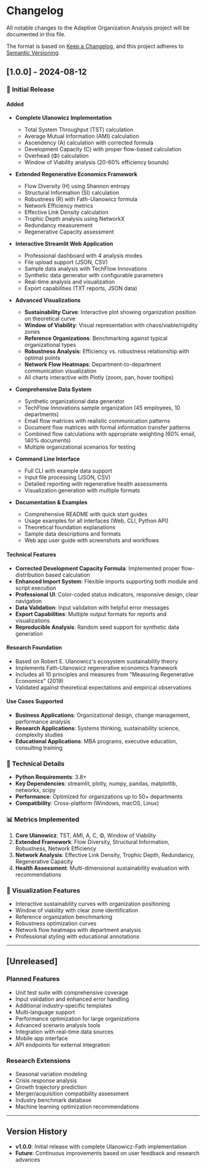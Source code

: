 # Changelog

All notable changes to the Adaptive Organization Analysis project will be documented in this file.

The format is based on [Keep a Changelog](https://keepachangelog.com/en/1.0.0/),
and this project adheres to [Semantic Versioning](https://semver.org/spec/v2.0.0.html).

## [1.0.0] - 2024-08-12

### 🎉 **Initial Release**

#### Added
- **Complete Ulanowicz Implementation**
  - Total System Throughput (TST) calculation
  - Average Mutual Information (AMI) calculation
  - Ascendency (A) calculation with corrected formula
  - Development Capacity (C) with proper flow-based calculation
  - Overhead (Φ) calculation
  - Window of Viability analysis (20-60% efficiency bounds)

- **Extended Regenerative Economics Framework**
  - Flow Diversity (H) using Shannon entropy
  - Structural Information (SI) calculation
  - Robustness (R) with Fath-Ulanowicz formula
  - Network Efficiency metrics
  - Effective Link Density calculation
  - Trophic Depth analysis using NetworkX
  - Redundancy measurement
  - Regenerative Capacity assessment

- **Interactive Streamlit Web Application**
  - Professional dashboard with 4 analysis modes
  - File upload support (JSON, CSV)
  - Sample data analysis with TechFlow Innovations
  - Synthetic data generator with configurable parameters
  - Real-time analysis and visualization
  - Export capabilities (TXT reports, JSON data)

- **Advanced Visualizations**
  - **Sustainability Curve**: Interactive plot showing organization position on theoretical curve
  - **Window of Viability**: Visual representation with chaos/viable/rigidity zones
  - **Reference Organizations**: Benchmarking against typical organizational types
  - **Robustness Analysis**: Efficiency vs. robustness relationship with optimal points
  - **Network Flow Heatmaps**: Department-to-department communication visualization
  - All charts interactive with Plotly (zoom, pan, hover tooltips)

- **Comprehensive Data System**
  - Synthetic organizational data generator
  - TechFlow Innovations sample organization (45 employees, 10 departments)
  - Email flow matrices with realistic communication patterns
  - Document flow matrices with formal information transfer patterns
  - Combined flow calculations with appropriate weighting (60% email, 140% documents)
  - Multiple organizational scenarios for testing

- **Command Line Interface**
  - Full CLI with example data support
  - Input file processing (JSON, CSV)
  - Detailed reporting with regenerative health assessments
  - Visualization generation with multiple formats

- **Documentation & Examples**
  - Comprehensive README with quick start guides
  - Usage examples for all interfaces (Web, CLI, Python API)
  - Theoretical foundation explanations
  - Sample data descriptions and formats
  - Web app user guide with screenshots and workflows

#### Technical Features
- **Corrected Development Capacity Formula**: Implemented proper flow-distribution based calculation
- **Enhanced Import System**: Flexible imports supporting both module and script execution
- **Professional UI**: Color-coded status indicators, responsive design, clear navigation
- **Data Validation**: Input validation with helpful error messages
- **Export Capabilities**: Multiple output formats for reports and visualizations
- **Reproducible Analysis**: Random seed support for synthetic data generation

#### Research Foundation
- Based on Robert E. Ulanowicz's ecosystem sustainability theory
- Implements Fath-Ulanowicz regenerative economics framework
- Includes all 10 principles and measures from "Measuring Regenerative Economics" (2019)
- Validated against theoretical expectations and empirical observations

#### Use Cases Supported
- **Business Applications**: Organizational design, change management, performance analysis
- **Research Applications**: Systems thinking, sustainability science, complexity studies
- **Educational Applications**: MBA programs, executive education, consulting training

### 🔧 **Technical Details**
- **Python Requirements**: 3.8+
- **Key Dependencies**: streamlit, plotly, numpy, pandas, matplotlib, networkx, scipy
- **Performance**: Optimized for organizations up to 50+ departments
- **Compatibility**: Cross-platform (Windows, macOS, Linux)

### 📊 **Metrics Implemented**
1. **Core Ulanowicz**: TST, AMI, A, C, Φ, Window of Viability
2. **Extended Framework**: Flow Diversity, Structural Information, Robustness, Network Efficiency
3. **Network Analysis**: Effective Link Density, Trophic Depth, Redundancy, Regenerative Capacity
4. **Health Assessment**: Multi-dimensional sustainability evaluation with recommendations

### 🎨 **Visualization Features**
- Interactive sustainability curves with organization positioning
- Window of viability with clear zone identification
- Reference organization benchmarking
- Robustness optimization curves
- Network flow heatmaps with department analysis
- Professional styling with educational annotations

---

## [Unreleased]

### Planned Features
- Unit test suite with comprehensive coverage
- Input validation and enhanced error handling  
- Additional industry-specific templates
- Multi-language support
- Performance optimization for large organizations
- Advanced scenario analysis tools
- Integration with real-time data sources
- Mobile app interface
- API endpoints for external integration

### Research Extensions
- Seasonal variation modeling
- Crisis response analysis
- Growth trajectory prediction
- Merger/acquisition compatibility assessment
- Industry benchmark database
- Machine learning optimization recommendations

---

## Version History

- **v1.0.0**: Initial release with complete Ulanowicz-Fath implementation
- **Future**: Continuous improvements based on user feedback and research advances
